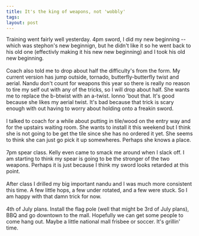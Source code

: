 ```yaml
---
title: It's the king of weapons, not 'wobbly'
tags: 
layout: post
---
```

Training went fairly well yesterday.  4pm sword, I did my new beginning -- which was stephon's new beginnign, but he didn't like it so he went back to his old one (effectivly making it his new new beginning) and I took his old new beginning. <br /> <br />  Coach also told me to drop about half the difficulty's from the form.  My current version has jump outside, tornado, butterfly-butterfly twist and aerial.  Nandu don't count for weapons this year so there is really no reason to tire my self out with any of the tricks, so I will drop about half.  She wants me to replace the b-btwist with an a-twist.  Ionno 'bout that.  It's good because she likes my aerial twist.  It's bad because that trick is scary enough with out having to worry about holding onto a freakin sword.<br /> <br />  I talked to coach for a while about putting in tile/wood on the entry way and for the upstairs waiting room.  She wants to install it this weekend but I think she is not going to be get the tile since she has no ordered it yet. She seems to think she can just go pick it up somewheres.  Perhaps she knows a place.<br /> <br />  7pm spear class.  Kelly even came to smack me around when I slack off.  I am starting to think my spear is going to be the stronger of the two weapons.  Perhaps it is just because I think my sword looks retarded at this point.<br /> <br />  After class I drilled my big important nandu and I was much more consistent this time.  A few little hops, a few under rotated, and a few were stuck.  So I am happy with that damn trick for now.<br /> <br />  4th of July plans.  Install the flag pole (well that might be 3rd of July plans), BBQ and go downtown to the mall.  Hopefully we can get some people to come hang out.  Maybe a little national mall frisbee or soccer.  It's grillin' time.
